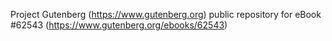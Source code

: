 Project Gutenberg (https://www.gutenberg.org) public repository for eBook #62543 (https://www.gutenberg.org/ebooks/62543)
